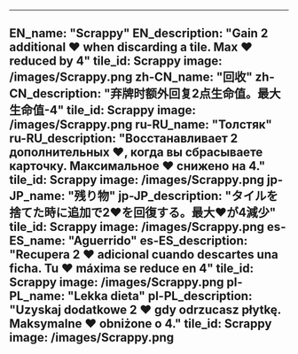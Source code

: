 ---

EN_name: "Scrappy"
EN_description: "Gain 2 additional ❤️ when discarding a tile. Max ❤️ reduced by 4"
tile_id: Scrappy
image: /images/Scrappy.png
zh-CN_name: "回收"
zh-CN_description: "弃牌时额外回复2点生命值。最大生命值-4"
tile_id: Scrappy
image: /images/Scrappy.png
ru-RU_name: "Толстяк"
ru-RU_description: "Восстанавливает 2 дополнительных ❤️, когда вы сбрасываете карточку. Максимальное ❤️ снижено на 4."
tile_id: Scrappy
image: /images/Scrappy.png
jp-JP_name: "残り物"
jp-JP_description: "タイルを捨てた時に追加で2❤️を回復する。最大❤️が4減少"
tile_id: Scrappy
image: /images/Scrappy.png
es-ES_name: "Aguerrido"
es-ES_description: "Recupera 2 ❤️ adicional cuando descartes una ficha. Tu ❤️ máxima se reduce en 4"
tile_id: Scrappy
image: /images/Scrappy.png
pl-PL_name: "Lekka dieta"
pl-PL_description: "Uzyskaj dodatkowe 2 ❤️ gdy odrzucasz płytkę. Maksymalne ❤️ obniżone o 4."
tile_id: Scrappy
image: /images/Scrappy.png
---